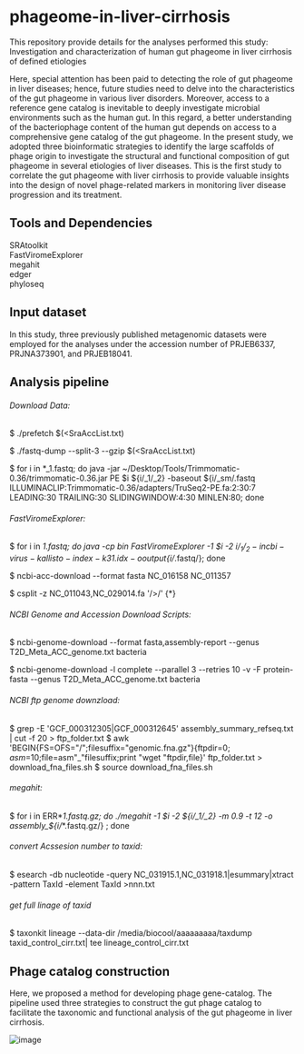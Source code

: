 # phageome-in-liver-cirrhosis
This repository provide details for the analyses performed this study:
Investigation and characterization of human gut phageome in liver cirrhosis of defined etiologies




Here, special attention has been paid to detecting the role of gut phageome in liver diseases; hence, future studies need to delve into the characteristics of the gut phageome in various liver disorders. Moreover, access to a reference gene catalog is inevitable to deeply investigate microbial environments such as the human gut. In this regard, a better understanding of the bacteriophage content of the human gut depends on access to a comprehensive gene catalog of the gut phageome. In the present study, we adopted three bioinformatic strategies to identify the large scaffolds of phage origin to investigate the structural and functional composition of gut phageome in several etiologies of liver diseases. This is the first study to correlate the gut phageome with liver cirrhosis to provide valuable insights into the design of novel phage-related markers in monitoring liver disease progression and its treatment.

## Tools and Dependencies

SRAtoolkit\
FastViromeExplorer\
megahit\
edger\
phyloseq

## Input dataset
In this study, three previously published metagenomic datasets were employed for the analyses under the accession number of PRJEB6337, PRJNA373901, and PRJEB18041.

## Analysis pipeline

###### Download Data:

$ ./prefetch $(<SraAccList.txt)

$ ./fastq-dump --split-3 --gzip $(<SraAccList.txt)

$ for i in *_1.fastq; do java -jar ~/Desktop/Tools/Trimmomatic-0.36/trimmomatic-0.36.jar PE $i ${i/_1/_2} -baseout ${i/_sm/.fastq ILLUMINACLIP:Trimmomatic-0.36/adapters/TruSeq2-PE.fa:2:30:7 LEADING:30 TRAILING:30 SLIDINGWINDOW:4:30 MINLEN:80; done


###### FastViromeExplorer:

$ for i in *_1.fastq; do java -cp bin FastViromeExplorer -1 $i -2 ${i/_1/_2} -i ncbi-virus-kallisto-index-k31.idx -o output${i/_*.fastq/}; done

$ ncbi-acc-download --format fasta NC_016158 NC_011357

$ csplit -z NC_011043,NC_029014.fa '/>/' {*}


###### NCBI Genome and Accession Download Scripts:

$ ncbi-genome-download --format fasta,assembly-report --genus T2D_Meta_ACC_genome.txt bacteria

$ ncbi-genome-download -l complete --parallel 3 --retries 10 -v -F protein-fasta --genus T2D_Meta_ACC_genome.txt bacteria


###### NCBI ftp genome downzload:
$ grep -E 'GCF_000312305|GCF_000312645' assembly_summary_refseq.txt | cut -f 20 > ftp_folder.txt
$ awk 'BEGIN{FS=OFS="/";filesuffix="genomic.fna.gz"}{ftpdir=$0;asm=$10;file=asm"_"filesuffix;print "wget "ftpdir,file}' ftp_folder.txt > download_fna_files.sh
$ source download_fna_files.sh


###### megahit:
$ for i in ERR*_1.fastq.gz; do ./megahit -1 $i -2 ${i/_1/_2} -m 0.9  -t 12 -o assembly_${i/_*.fastq.gz/} ; done


###### convert Acssesion number to taxid:
$ esearch -db nucleotide -query NC_031915.1,NC_031918.1|esummary|xtract -pattern TaxId -element TaxId >nnn.txt

###### get full linage of taxid
$ taxonkit lineage --data-dir /media/biocool/aaaaaaaaa/taxdump taxid_control_cirr.txt| tee lineage_control_cirr.txt


## Phage catalog construction
Here, we proposed a method for developing phage gene-catalog. The pipeline used three strategies to construct the gut phage catalog to facilitate the taxonomic and functional analysis of the gut phageome in liver cirrhosis.

![image](https://user-images.githubusercontent.com/39089097/147871774-87f8e140-cdc7-43db-b668-e1f1e1a15ca3.png)

